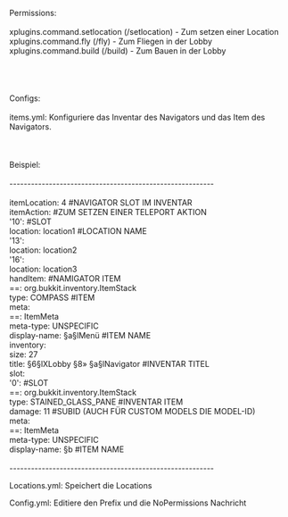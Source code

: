 Permissions:</br>
</br>
xplugins.command.setlocation (/setlocation) - Zum setzen einer Location</br>
xplugins.command.fly (/fly) - Zum Fliegen in der Lobby</br>
xplugins.command.build (/build) - Zum Bauen in der Lobby</br>
</br>
</br>
</br>
</br>
Configs:</br>
</br>
items.yml: Konfiguriere das Inventar des Navigators und das Item des Navigators.</br>
</br>
</br>
</br>
Beispiel:</br>
</br>
---------------------------------------------------------</br>
</br>
itemLocation: 4 #NAVIGATOR SLOT IM INVENTAR</br>
itemAction: #ZUM SETZEN EINER TELEPORT AKTION</br>
  '10': #SLOT</br>
    location: location1 #LOCATION NAME</br>
  '13':</br>
    location: location2</br>
  '16':</br>
    location: location3</br>
handItem: #NAMIGATOR ITEM</br>
  ==: org.bukkit.inventory.ItemStack</br>
  type: COMPASS #ITEM</br>
  meta:</br>
    ==: ItemMeta</br>
    meta-type: UNSPECIFIC</br>
    display-name: §a§lMenü   #ITEM NAME</br>
inventory:</br>
  size: 27</br>
  title: §6§lXLobby §8» §a§lNavigator  #INVENTAR TITEL</br>
  slot:</br>
    '0': #SLOT</br>
      ==: org.bukkit.inventory.ItemStack</br>
      type: STAINED_GLASS_PANE #INVENTAR ITEM</br>
      damage: 11 #SUBID (AUCH FÜR CUSTOM MODELS DIE MODEL-ID)</br>
      meta:</br>
        ==: ItemMeta</br>
        meta-type: UNSPECIFIC</br>
        display-name: §b #ITEM NAME</br>
</br>
---------------------------------------------------------</br>




Locations.yml: Speichert die Locations


Config.yml: Editiere den Prefix und die NoPermissions Nachricht
